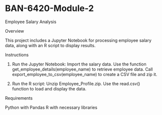 # BAN-6420-Module-2
 Employee Salary Analysis

 Overview

This project includes a Jupyter Notebook for processing employee salary data, along with an R script to display results.

 Instructions

1. Run the Jupyter Notebook:
    Import the salary data.
    Use the function get_employee_details(employee_name) to retrieve employee data.
    Call export_employee_to_csv(employee_name) to create a CSV file and zip it.

2. Run the R script:
    Unzip Employee_Profile.zip.
    Use the read.csv() function to load and display the data.

 Requirements

 Python with Pandas
 R with necessary libraries
